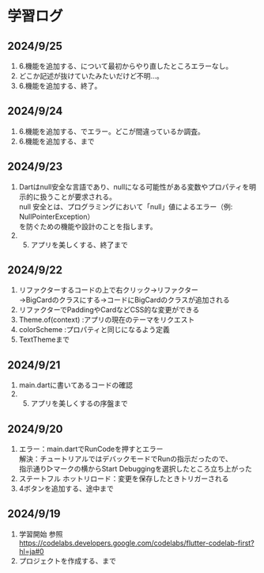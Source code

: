 # 学習ログ

## 2024/9/25

1.  6.機能を追加する、について最初からやり直したところエラーなし。
2.  どこか記述が抜けていたみたいだけど不明…。
3.  6.機能を追加する、終了。

## 2024/9/24

1.  6.機能を追加する、でエラー。どこが間違っているか調査。
2.  6.機能を追加する、まで

## 2024/9/23

1.  Dartはnull安全な言語であり、nullになる可能性がある変数やプロパティを明示的に扱うことが要求される。  
    null 安全とは、プログラミングにおいて「null」値によるエラー（例: NullPointerException）  
    を防ぐための機能や設計のことを指します。
2.  5.  アプリを美しくする、終了まで

## 2024/9/22

1. リファクターするコードの上で右クリック→リファクター  
   →BigCardのクラスにする→コードにBigCardのクラスが追加される
2. リファクターでPaddingやCardなどCSS的な変更ができる
3. Theme.of(context) :アプリの現在のテーマをリクエスト
4. colorScheme :プロパティと同じになるよう定義
5. TextThemeまで

## 2024/9/21

1. main.dartに書いてあるコードの確認
2. 5. アプリを美しくするの序盤まで

## 2024/9/20

1. エラー：main.dartでRunCodeを押すとエラー  
   解決：チュートリアルではデバックモードでRunの指示だったので、  
   指示通り▷マークの横からStart Debuggingを選択したところ立ち上がった
2. ステートフル ホットリロード：変更を保存したときトリガーされる
3. 4ボタンを追加する、途中まで

## 2024/9/19

1. 学習開始
   参照　https://codelabs.developers.google.com/codelabs/flutter-codelab-first?hl=ja#0
2. プロジェクトを作成する、まで
